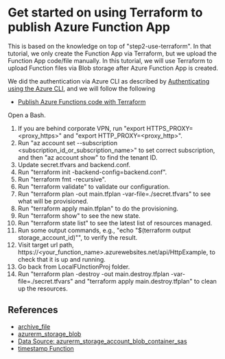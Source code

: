 # Get started on using Terraform to publish Azure Function App

This is based on the knowledge on top of "step2-use-terraform". In that tutorial, we only create the Function App via Terraform, but we upload the Function App code/file manually. In this tutorial, we will use Terraform to upload Function files via Blob storage after Azure Function App is created.

We did the authentication via Azure CLI as described by [Authenticating using the Azure CLI](https://registry.terraform.io/providers/hashicorp/azuread/latest/docs/guides/azure_cli), and we will follow the following

- [Publish Azure Functions code with Terraform](https://www.maxivanov.io/publish-azure-functions-code-with-terraform/)

Open a Bash.

1. If you are behind corporate VPN, run "export HTTPS_PROXY=<proxy_https>" and "export HTTP_PROXY=<proxy_http>".
2. Run "az account set --subscription <subscription_id_or_subscription_name>" to set correct subscription, and then "az account show" to find the tenant ID.
3. Update secret.tfvars and backend.conf.
4. Run "terraform init -backend-config=backend.conf".
5. Run "terraform fmt -recursive".
6. Run "terraform validate" to validate our configuration.
7. Run "terraform plan -out main.tfplan -var-file=./secret.tfvars" to see what will be provisioned.
8. Run "terraform apply main.tfplan" to do the provisioning.
9. Run "terraform show" to see the new state.
10. Run "terraform state list" to see the latest list of resources managed.
11. Run some output commands, e.g., "echo "$(terraform output storage_account_id)"", to verify the result.
12. Visit target url path, https://<your_function_name>.azurewebsites.net/api/HttpExample, to check that it is up and running.
13. Go back from LocalFUnctionProj folder.
14. Run "terraform plan -destroy -out main.destroy.tfplan -var-file=./secret.tfvars" and "terraform apply main.destroy.tfplan" to clean up the resources.

## References

- [archive_file](https://registry.terraform.io/providers/hashicorp/archive/latest/docs/data-sources/archive_file)
- [azurerm_storage_blob](https://registry.terraform.io/providers/hashicorp/azurerm/latest/docs/resources/storage_blob)
- [Data Source: azurerm_storage_account_blob_container_sas](https://registry.terraform.io/providers/hashicorp/azurerm/latest/docs/data-sources/storage_account_blob_container_sas)
- [timestamp Function](https://www.terraform.io/language/functions/timestamp)
